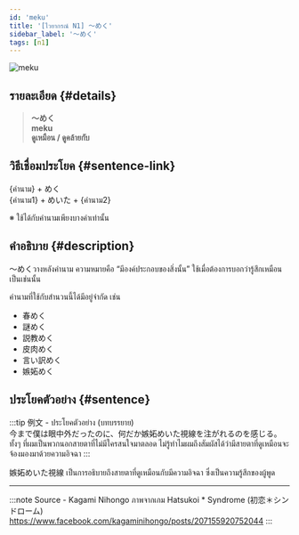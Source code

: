 ```yaml
---
id: 'meku'
title: '[ไวยากรณ์ N1] 〜めく'
sidebar_label: '〜めく'
tags: [n1]
---
```


![meku](https://res.cloudinary.com/kagamiweb/image/upload/v1631718084/nihongo/grammar/n1/meku.png)

## รายละเอียด {#details}

> **〜めく**  
> **meku**  
> **ดูเหมือน / ดูคล้ายกับ**

## วิธีเชื่อมประโยค {#sentence-link}

{คำนาม} + めく  
{คำนาม1} + めいた + {คำนาม2}

※ ใช้ได้กับคำนามเพียงบางคำเท่านั้น

## คำอธิบาย {#description}

〜めくวางหลังคำนาม ความหมายคือ “มีองค์ประกอบของสิ่งนั้น” ใช้เมื่อต้องการบอกว่ารู้สึกเหมือนเป็นเช่นนั้น

คำนามที่ใช้กับสำนวนนี้ได้มีอยู่จำกัด เช่น
- 春めく
- 謎めく
- 説教めく
- 皮肉めく
- 言い訳めく
- 嫉妬めく

## ประโยคตัวอย่าง {#sentence}

:::tip 例文 - ประโยคตัวอย่าง
(บทบรรยาย)  
今まで僕は眼中外だったのに、何だか嫉妬めいた視線を注がれるのを感じる。  
ทั้งๆ ที่ผมเป็นพวกนอกสายตาที่ไม่มีใครสนใจมาตลอด ไม่รู้ทำไมผมถึงสัมผัสได้ว่ามีสายตาที่ดูเหมือนจะจ้องมองมาด้วยความอิจฉา
:::

嫉妬めいた視線 เป็นการอธิบายถึงสายตาที่ดูเหมือนกับมีความอิจฉา ซึ่งเป็นความรู้สึกของผู้พูด

---
:::note Source - Kagami Nihongo
ภาพจากเกม Hatsukoi * Syndrome (初恋＊シンドローム)  
https://www.facebook.com/kagaminihongo/posts/207155920752044
:::